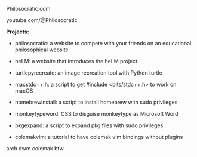 Philosocratic.com

youtube.com/@Philosocratic

**Projects:**
- philosocratic: a website to compete with your friends on an educational philosophical website

- heLM: a website that introduces the heLM project

- turtlepyrecreate: an image recreation tool with Python turtle
  
- macstdc++.h: a script to get #include <bits/stdc++.h> to work on macOS

- homebrewinstall: a script to install homebrew with sudo privileges

- monkeytypeword: CSS to disguise monkeytype as Microsoft Word

- pkgexpand: a script to expand pkg files with sudo privileges

- colemakvim: a tutorial to have colemak vim bindings without plugins



arch dwm colemak btw

